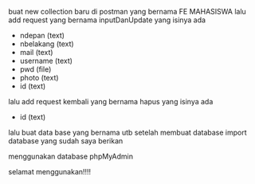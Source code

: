 buat new collection baru di postman yang bernama FE MAHASISWA 
lalu add request yang bernama inputDanUpdate yang isinya ada 
- ndepan (text)
- nbelakang (text)
- mail (text)
- username (text)
- pwd (file)
- photo (text)
- id (text)

lalu add request kembali yang bernama hapus yang isinya ada
- id (text)

lalu buat data base yang bernama utb setelah membuat database import database yang sudah saya berikan 

menggunakan database phpMyAdmin

selamat menggunakan!!!!